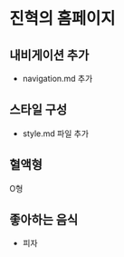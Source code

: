 # 진혁의 홈페이지

## 내비게이션 추가

- navigation.md 추가

## 스타일 구성

- style.md 파일 추가

## 혈액형

O형

## 좋아하는 음식

- 피자
